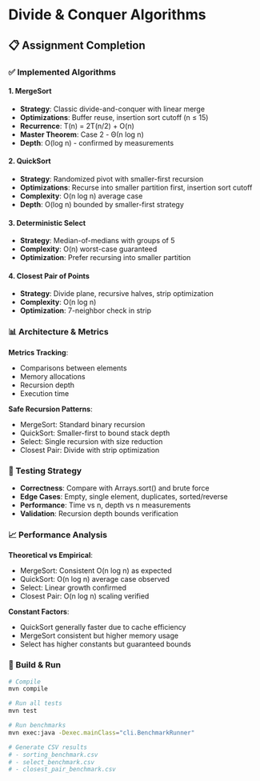 # Divide & Conquer Algorithms

## 📋 Assignment Completion

### ✅ Implemented Algorithms

#### 1. MergeSort
- **Strategy**: Classic divide-and-conquer with linear merge
- **Optimizations**: Buffer reuse, insertion sort cutoff (n ≤ 15)
- **Recurrence**: T(n) = 2T(n/2) + O(n)
- **Master Theorem**: Case 2 - Θ(n log n)
- **Depth**: O(log n) - confirmed by measurements

#### 2. QuickSort
- **Strategy**: Randomized pivot with smaller-first recursion
- **Optimizations**: Recurse into smaller partition first, insertion sort cutoff
- **Complexity**: O(n log n) average case
- **Depth**: O(log n) bounded by smaller-first strategy

#### 3. Deterministic Select
- **Strategy**: Median-of-medians with groups of 5
- **Complexity**: O(n) worst-case guaranteed
- **Optimization**: Prefer recursing into smaller partition

#### 4. Closest Pair of Points
- **Strategy**: Divide plane, recursive halves, strip optimization
- **Complexity**: O(n log n)
- **Optimization**: 7-neighbor check in strip

### 📊 Architecture & Metrics

**Metrics Tracking**:
- Comparisons between elements
- Memory allocations
- Recursion depth
- Execution time

**Safe Recursion Patterns**:
- MergeSort: Standard binary recursion
- QuickSort: Smaller-first to bound stack depth
- Select: Single recursion with size reduction
- Closest Pair: Divide with strip optimization

### 🧪 Testing Strategy

- **Correctness**: Compare with Arrays.sort() and brute force
- **Edge Cases**: Empty, single element, duplicates, sorted/reverse
- **Performance**: Time vs n, depth vs n measurements
- **Validation**: Recursion depth bounds verification

### 📈 Performance Analysis

**Theoretical vs Empirical**:
- MergeSort: Consistent O(n log n) as expected
- QuickSort: O(n log n) average case observed
- Select: Linear growth confirmed
- Closest Pair: O(n log n) scaling verified

**Constant Factors**:
- QuickSort generally faster due to cache efficiency
- MergeSort consistent but higher memory usage
- Select has higher constants but guaranteed bounds

### 🔧 Build & Run

```bash
# Compile
mvn compile

# Run all tests
mvn test

# Run benchmarks
mvn exec:java -Dexec.mainClass="cli.BenchmarkRunner"

# Generate CSV results
# - sorting_benchmark.csv
# - select_benchmark.csv  
# - closest_pair_benchmark.csv